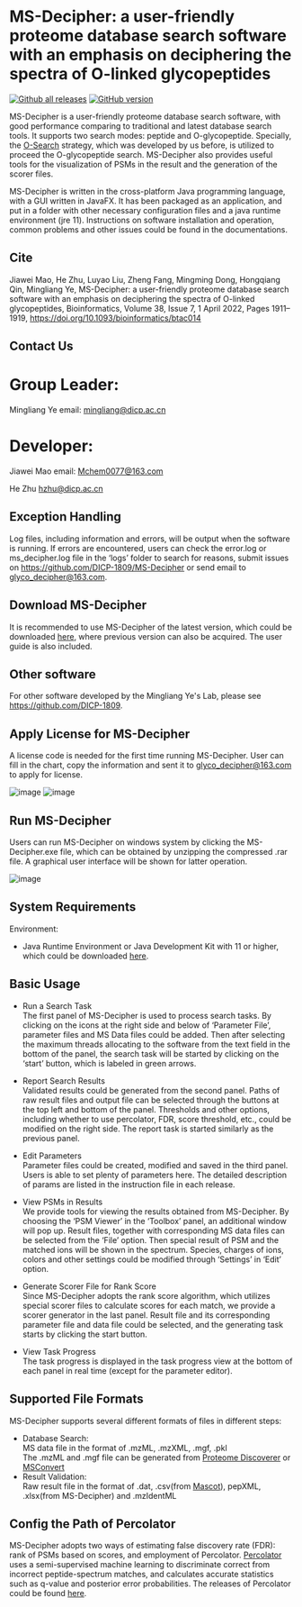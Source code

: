 # MS-Decipher: a user-friendly proteome database search software with an emphasis on deciphering the spectra of O-linked glycopeptides 

[![Github all releases](https://img.shields.io/github/downloads/DICP-1809/MS-Decipher/total.svg)](https://github.com/DICP-1809/MS-Decipher/releases/)
[![GitHub version](https://img.shields.io/github/v/release/DICP-1809/MS-Decipher.svg)](https://github.com/DICP-1809/MS-Decipher/releases/tag/v1.0.0)

MS-Decipher is a user-friendly proteome database search software, with good performance comparing to traditional and latest database search tools. It supports two search modes: peptide and O-glycopeptide. Specially, the [O-Search](https://pubs.acs.org/doi/10.1021/acs.analchem.8b04184) strategy, which was developed by us before, is utilized to proceed the O-glycopeptide search. MS-Decipher also provides useful tools for the visualization of PSMs in the result and the generation of the scorer files.

MS-Decipher is written in the cross-platform Java programming language, with a GUI written in JavaFX. It has been packaged as an application, and put in a folder with other necessary configuration files and a java runtime environment (jre 11). Instructions on software installation and operation, common problems and other issues could be found in the documentations. 

## Cite
Jiawei Mao, He Zhu, Luyao Liu, Zheng Fang, Mingming Dong, Hongqiang Qin, Mingliang Ye, MS-Decipher: a user-friendly proteome database search software with an emphasis on deciphering the spectra of O-linked glycopeptides, Bioinformatics, Volume 38, Issue 7, 1 April 2022, Pages 1911–1919, https://doi.org/10.1093/bioinformatics/btac014

## Contact Us
# Group Leader: 
Mingliang Ye
email: mingliang@dicp.ac.cn

# Developer: 
Jiawei Mao
email: Mchem0077@163.com

He Zhu
hzhu@dicp.ac.cn

## Exception Handling
Log files, including information and errors, will be output when the software is running. If errors are encountered, users can check the error.log or ms_decipher.log file in the ‘logs’ folder to search for reasons, submit issues on https://github.com/DICP-1809/MS-Decipher or send email to glyco_decipher@163.com.

## Download MS-Decipher
It is recommended to use MS-Decipher of the latest version, which could be downloaded [here](https://github.com/DICP-1809/MS-Decipher/releases), where previous version can also be acquired. The user guide is also included.

## Other software
For other software developed by the Mingliang Ye's Lab, please see https://github.com/DICP-1809.

## Apply License for MS-Decipher
A license code is needed for the first time running MS-Decipher. User can fill in the chart, copy the information and sent it to glyco_decipher@163.com to apply for license.

![image](https://user-images.githubusercontent.com/84326485/160044627-a955b0c6-141c-43df-84d1-ef24ae8e1e12.png)         ![image](https://user-images.githubusercontent.com/84326485/160045091-12582d7c-8961-49d3-b145-517b555fb169.png)

## Run MS-Decipher
Users can run MS-Decipher on windows system by clicking the MS-Decipher.exe file, which can be obtained by unzipping the compressed .rar file. A graphical user interface will be shown for latter operation.

![image](https://user-images.githubusercontent.com/84326485/160044832-ff64307a-8977-4bb4-9b3d-6aa3506c9829.png)

## System Requirements

Environment:
  <br>
* Java Runtime Environment or Java Development Kit with 11 or higher, which could be downloaded [here](https://www.oracle.com/java/technologies/javase-jdk11-downloads.html).

## Basic Usage

* Run a Search Task
  <br>
The first panel of MS-Decipher is used to process search tasks. By clicking on the icons at the right side and below of ‘Parameter File’, parameter files and MS Data files could be added. Then after selecting the maximum threads allocating to the software from the text field in the bottom of the panel, the search task will be started by clicking on the ‘start’ button, which is labeled in green arrows.

* Report Search Results
  <br>
Validated results could be generated from the second panel. Paths of raw result files and output file can be selected through the buttons at the top left and bottom of the panel. Thresholds and other options, including whether to use percolator, FDR, score threshold, etc., could be modified on the right side. The report task is started similarly as the previous panel.

* Edit Parameters
  <br>
Parameter files could be created, modified and saved in the third panel. Users is able to set plenty of parameters here. The detailed description of params are listed in the instruction file in each release.

* View PSMs in Results
  <br>
We provide tools for viewing the results obtained from MS-Decipher. By choosing the ‘PSM Viewer’ in the ‘Toolbox’ panel, an additional window will pop up. Result files, together with corresponding MS data files can be selected from the ‘File’ option. Then special result of PSM and the matched ions will be shown in the spectrum. Species, charges of ions, colors and other settings could be modified through ‘Settings’ in ‘Edit’ option.

* Generate Scorer File for Rank Score
  <br>
Since MS-Decipher adopts the rank score algorithm, which utilizes special scorer files to calculate scores for each match, we provide a scorer generator in the last panel. Result file and its corresponding parameter file and data file could be selected, and the generating task starts by clicking the start button.

* View Task Progress
  <br>
The task progress is displayed in the task progress view at the bottom of each panel in real time (except for the parameter editor).

## Supported File Formats
MS-Decipher supports several different formats of files in different steps:
<br>
* Database Search: 
  <br>
MS data file in the format of .mzML, .mzXML, .mgf, .pkl
  <br>
The .mzML and .mgf file can be generated from [Proteome Discoverer](https://www.thermofisher.com/order/catalog/product/OPTON-30945#/OPTON-30945) or [MSConvert](http://proteowizard.sourceforge.net/tools.shtml)
* Result Validation: 
  <br>
Raw result file in the format of .dat, .csv(from [Mascot](https://www.matrixscience.com/)), pepXML, .xlsx(from MS-Decipher) and .mzIdentML
  <br>

## Config the Path of Percolator
MS-Decipher adopts two ways of estimating false discovery rate (FDR): rank of PSMs based on scores, and employment of Percolator. [Percolator](https://github.com/percolator/percolator) uses a semi-supervised machine learning to discriminate correct from incorrect peptide-spectrum matches, and calculates accurate statistics such as q-value and posterior error probabilities. The releases of Percolator could be found [here](https://github.com/percolator/percolator/releases).
